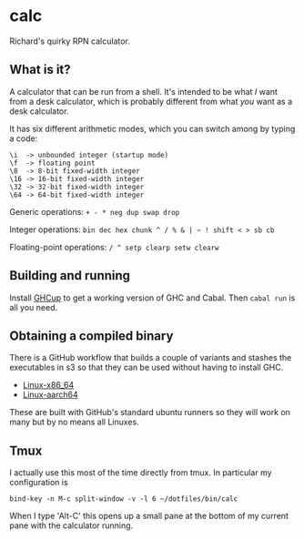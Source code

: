 # calc

Richard's quirky RPN calculator.

## What is it?

A calculator that can be run from a shell. It's intended to be what _I_ want
from a desk calculator, which is probably different from what _you_ want as a
desk calculator.

It has six different arithmetic modes, which you can switch among by typing a
code:

    \i  -> unbounded integer (startup mode)
    \f  -> floating point
    \8  -> 8-bit fixed-width integer
    \16 -> 16-bit fixed-width integer
    \32 -> 32-bit fixed-width integer
    \64 -> 64-bit fixed-width integer

Generic operations: `+ - * neg dup swap drop`

Integer operations: `bin dec hex chunk ^ / % & | ~ ! shift < > sb cb`

Floating-point operations: `/ ^ setp clearp setw clearw`

## Building and running

Install [GHCup](https://www.haskell.org/ghcup/install/) to get a working
version of GHC and Cabal. Then `cabal run` is all you need.

## Obtaining a compiled binary

There is a GitHub workflow that builds a couple of variants and stashes the
executables in s3 so that they can be used without having to install GHC.

* [Linux-x86_64](https://s3.amazonaws.com/rcbilson-dist/Linux/x86_64/calc)
* [Linux-aarch64](https://s3.amazonaws.com/rcbilson-dist/Linux/aarch64/calc)

These are built with GitHub's standard ubuntu runners so they will work on many
but by no means all Linuxes.

## Tmux

I actually use this most of the time directly from tmux. In particular my
configuration is

    bind-key -n M-c split-window -v -l 6 ~/dotfiles/bin/calc

When I type 'Alt-C' this opens up a small pane at the bottom of my current pane
with the calculator running.
